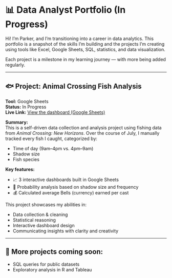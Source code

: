# 📊 Data Analyst Portfolio (In Progress)

Hi! I’m Parker, and I’m transitioning into a career in data analytics. This portfolio is a snapshot of the skills I’m building and the projects I’m creating using tools like Excel, Google Sheets, SQL, statistics, and data visualization.

Each project is a milestone in my learning journey — with more being added regularly.

---

## 🐟 Project: Animal Crossing Fish Analysis

**Tool:** Google Sheets  
**Status:** In Progress  
**Live Link:** [View the dashboard (Google Sheets)](https://docs.google.com/spreadsheets/d/1A56wv6nq97LsTDuI9FVRqqgEcHkCvpHmizy9gRkLVCg/edit?gid=1131253864#gid=1131253864)

**Summary:**  
This is a self-driven data collection and analysis project using fishing data from *Animal Crossing: New Horizons*. Over the course of July, I manually tracked every fish I caught, categorized by:
- Time of day (9am–4pm vs. 4pm–9am)
- Shadow size
- Fish species

**Key features:**
- 📈 3 interactive dashboards built in Google Sheets
- 🎯 Probability analysis based on shadow size and frequency
- 💰 Calculated average Bells (currency) earned per cast

This project showcases my abilities in:
- Data collection & cleaning
- Statistical reasoning
- Interactive dashboard design
- Communicating insights with clarity and creativity

---

## 📌 More projects coming soon:
- SQL queries for public datasets
- Exploratory analysis in R and Tableau

